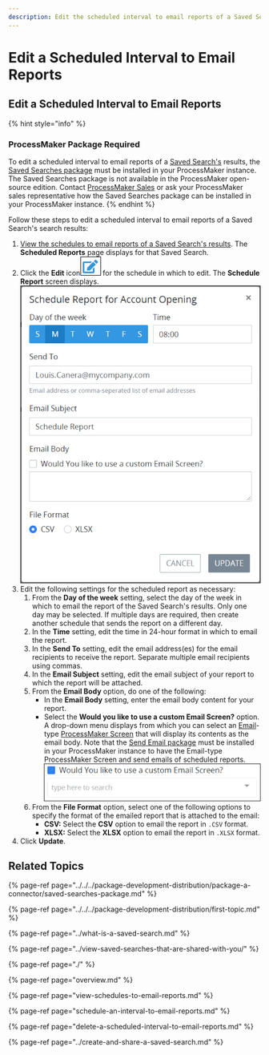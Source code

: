 ```yaml
---
description: Edit the scheduled interval to email reports of a Saved Search's results.
---
```


# Edit a Scheduled Interval to Email Reports

## Edit a Scheduled Interval to Email Reports

{% hint style="info" %}
### ProcessMaker Package Required

To edit a scheduled interval to email reports of a [Saved Search's](../what-is-a-saved-search.md) results, the [Saved Searches package](../../../package-development-distribution/package-a-connector/saved-searches-package.md) must be installed in your ProcessMaker instance. The Saved Searches package is not available in the ProcessMaker open-source edition. Contact [ProcessMaker Sales](mailto:sales@processmaker.com) or ask your ProcessMaker sales representative how the Saved Searches package can be installed in your ProcessMaker instance.
{% endhint %}

Follow these steps to edit a scheduled interval to email reports of a Saved Search's search results:

1. [View the schedules to email reports of a Saved Search's results](../view-saved-searches-that-are-shared-with-you/view-search-results-for-a-saved-search.md). The **Scheduled Reports** page displays for that Saved Search.
2. Click the **Edit** icon![](../../../.gitbook/assets/edit-icon.png) for the schedule in which to edit. The **Schedule Report** screen displays. ![](../../../.gitbook/assets/schedule-report-screen-edit-saved-searches-package.png) 
3. Edit the following settings for the scheduled report as necessary:
   1. From the **Day of the week** setting, select the day of the week in which to email the report of the Saved Search's results. Only one day may be selected. If multiple days are required, then create another schedule that sends the report on a different day.
   2. In the **Time** setting, edit the time in 24-hour format in which to email the report.
   3. In the **Send To** setting, edit the email address\(es\) for the email recipients to receive the report. Separate multiple email recipients using commas.
   4. In the **Email Subject** setting, edit the email subject of your report to which the report will be attached.
   5. From the **Email Body** option, do one of the following:
      * In the **Email Body** setting, enter the email body content for your report.
      * Select the **Would you like to use a custom Email Screen?** option. A drop-down menu displays from which you can select an [Email](../../../designing-processes/design-forms/screens-builder/types-for-screens.md#email)-type [ProcessMaker Screen](../../../designing-processes/design-forms/what-is-a-form.md) that will display its contents as the email body. Note that the [Send Email package](../../../package-development-distribution/package-a-connector/email.md) must be installed in your ProcessMaker instance to have the Email-type ProcessMaker Screen and send emails of scheduled reports. ![](../../../.gitbook/assets/email-screen-drop-down-schedule-saved-search-package.png)
   6. From the **File Format** option, select one of the following options to specify the format of the emailed report that is attached to the email:
      * **CSV:** Select the **CSV** option to email the report in `.CSV` format.
      * **XLSX:** Select the **XLSX** option to email the report in `.XLSX` format. 
4. Click **Update**.

## Related Topics

{% page-ref page="../../../package-development-distribution/package-a-connector/saved-searches-package.md" %}

{% page-ref page="../../../package-development-distribution/first-topic.md" %}

{% page-ref page="../what-is-a-saved-search.md" %}

{% page-ref page="../view-saved-searches-that-are-shared-with-you/" %}

{% page-ref page="./" %}

{% page-ref page="overview.md" %}

{% page-ref page="view-schedules-to-email-reports.md" %}

{% page-ref page="schedule-an-interval-to-email-reports.md" %}

{% page-ref page="delete-a-scheduled-interval-to-email-reports.md" %}

{% page-ref page="../create-and-share-a-saved-search.md" %}

